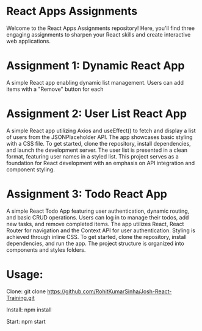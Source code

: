 # React Apps Assignments
Welcome to the React Apps Assignments repository! Here, you'll find three engaging assignments to sharpen your React skills and create interactive web applications.

# Assignment 1: Dynamic React App
A simple React app enabling dynamic list management. Users can add items with a "Remove" button for each

# Assignment 2: User List React App
A simple React app utilizing Axios and useEffect() to fetch and display a list of users from the JSONPlaceholder API. The app showcases basic styling with a CSS file. To get started, clone the repository, install dependencies, and launch the development server. The user list is presented in a clean format, featuring user names in a styled list. This project serves as a foundation for React development with an emphasis on API integration and component styling.

# Assignment 3: Todo React App
A simple React Todo App featuring user authentication, dynamic routing, and basic CRUD operations. Users can log in to manage their todos, add new tasks, and remove completed items. The app utilizes React, React Router for navigation and the Context API for user authentication. Styling is achieved through inline CSS. To get started, clone the repository, install dependencies, and run the app. The project structure is organized into components and styles folders.

# Usage:

Clone: git clone https://github.com/RohitKumarSinha/Josh-React-Training.git

Install: npm install

Start: npm start
